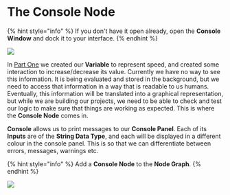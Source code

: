 # The Console Node

{% hint style="info" %}
If you don't have it open already, open the **Console Window** and dock it to your interface.
{% endhint %}

![](../../.gitbook/assets/6_workspacetabs.gif)

In [Part One](../part-one/) we created our **Variable** to represent speed, and created some interaction to increase/decrease its value. Currently we have no way to see this information. It is being evaluated and stored in the background, but we need to access that information in a way that is readable to us humans. Eventually, this information will be translated into a graphical representation, but while we are building our projects, we need to be able to check and test our logic to make sure that things are working as expected. This is where the **Console Node** comes in.

**Console** allows us to print messages to our **Console Panel**. Each of its **Inputs** are of the **String Data Type**, and each will be displayed in a different colour in the console panel. This is so that we can differentiate between errors, messages, warnings etc.

{% hint style="info" %}
Add a **Console Node** to the **Node Graph**.
{% endhint %}

![](../../.gitbook/assets/addingconsolenode.gif)

